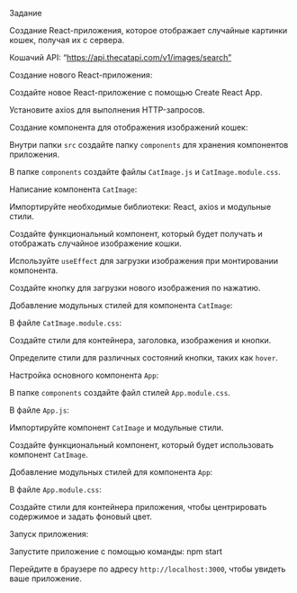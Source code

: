 
Задание


Создание React-приложения, которое отображает случайные картинки кошек, получая их с сервера.


Кошачий API: “https://api.thecatapi.com/v1/images/search”


Создание нового React-приложения:


Создайте новое React-приложение с помощью Create React App.


Установите axios для выполнения HTTP-запросов.


Создание компонента для отображения изображений кошек:


Внутри папки `src` создайте папку `components` для хранения компонентов приложения.


В папке `components` создайте файлы `CatImage.js` и `CatImage.module.css`.


Написание компонента `CatImage`:


Импортируйте необходимые библиотеки: React, axios и модульные стили.


Создайте функциональный компонент, который будет получать и отображать случайное изображение кошки.


Используйте `useEffect` для загрузки изображения при монтировании компонента.


Создайте кнопку для загрузки нового изображения по нажатию.


Добавление модульных стилей для компонента `CatImage`:


В файле `CatImage.module.css`:


Создайте стили для контейнера, заголовка, изображения и кнопки.


Определите стили для различных состояний кнопки, таких как `hover`.


Настройка основного компонента `App`:


В папке `components` создайте файл стилей `App.module.css`.


В файле `App.js`:


Импортируйте компонент `CatImage` и модульные стили.


Создайте функциональный компонент, который будет использовать компонент `CatImage`.


Добавление модульных стилей для компонента `App`:


В файле `App.module.css`:


Создайте стили для контейнера приложения, чтобы центрировать содержимое и задать фоновый цвет.


Запуск приложения:


Запустите приложение с помощью команды: npm start


Перейдите в браузере по адресу `http://localhost:3000`, чтобы увидеть ваше приложение.

